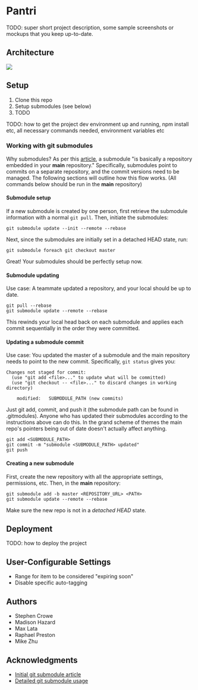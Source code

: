 # Pantri

TODO: super short project description, some sample screenshots or mockups that you keep up-to-date.

## Architecture
[<img src="https://docs.google.com/drawings/d/e/2PACX-1vRoPN0yBtnrPnrU0m25f1EqlxoNF3XG4B0rmVfVPnELtxN5OAdUKHyjqEkI8GzrEhgoiVCSDRUjnDfd/pub?w=1350&amp;h=700">](https://docs.google.com/drawings/d/1fx1nooEFF1EThIcaz7oLuxJ-Xyhhrd2AMjO_ypzqe7U/edit?usp=sharing)

## Setup

1. Clone this repo
2. Setup submodules (see below)
3. TODO

TODO: how to get the project dev environment up and running, npm install etc, all necessary commands needed, environment variables etc

### Working with git submodules
Why submodules? As per this [article](https://gist.github.com/gitaarik/8735255), a submodule "is basically a repository embedded in your __main__ repository." Specifically, submodules point to commits on a separate repository, and the commit versions need to be managed. The following sections will outline how this flow works. (All commands below should be run in the __main__ repository)

#### Submodule setup
If a new submodule is created by one person, first retrieve the submodule information with a normal `git pull`. Then, initiate the submodules:
```
git submodule update --init --remote --rebase
```
Next, since the submodules are initially set in a detached HEAD state, run:
```
git submodule foreach git checkout master
```
Great! Your submodules should be perfectly setup now.


#### Submodule updating
Use case: A teammate updated a repository, and your local should be up to date.
```
git pull --rebase
git submodule update --remote --rebase
```
This rewinds your local head back on each submodule and applies each commit sequentially in the order they were committed.

#### Updating a submodule commit
Use case: You updated the master of a submodule and the main repository needs to point to the new commit. Specifically, `git status` gives you:
```
Changes not staged for commit:
  (use "git add <file>..." to update what will be committed)
  (use "git checkout -- <file>..." to discard changes in working directory)

	modified:   SUBMODULE_PATH (new commits)
```
Just git add, commit, and push it (the submodule path can be found in .gitmodules). Anyone who has updated their submodules according to the instructions above can do this. In the grand scheme of themes the main repo's pointers being out of date doesn't actually affect anything.
```
git add <SUBMODULE_PATH>
git commit -m "submodule <SUBMODULE_PATH> updated"
git push
```

#### Creating a new submodule
First, create the new repository with all the appropriate settings, permissions, etc.
Then, in the __main__ repository:
```
git submodule add -b master <REPOSITORY_URL> <PATH>
git submodule update --remote --rebase
```
Make sure the new repo is not in a _detached HEAD_ state.

## Deployment

TODO: how to deploy the project

## User-Configurable Settings
- Range for item to be considered "expiring soon"
- Disable specific auto-tagging

## Authors

 - Stephen Crowe
 - Madison Hazard
 - Max Lata
 - Raphael Preston
 - Mike Zhu

## Acknowledgments

- [Initial git submodule article](https://gist.github.com/gitaarik/8735255)
- [Detailed git submodule usage](https://medium.com/fiverr-engineering/working-with-git-submodules-ec6210801e07)
